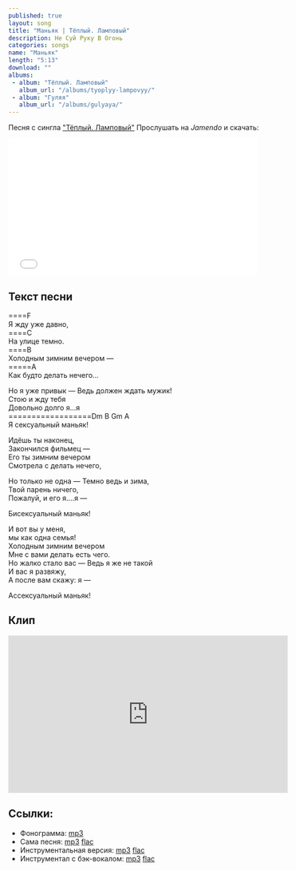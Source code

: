```yaml
---
published: true
layout: song
title: "Маньяк | Тёплый. Ламповый"
description: Не Суй Руку В Огонь
categories: songs
name: "Маньяк"
length: "5:13"
download: ""
albums:
 - album: "Тёплый. Ламповый"
   album_url: "/albums/tyoplyy-lampovyy/"
 - album: "Гуляя"
   album_url: "/albums/gulyaya/"
---
```


Песня с сингла <a target="blank" href="http://gruppa.utkorose.ru/albums/tyoplyy-lampovyy/">"Тёплый. Ламповый"</a>
Прослушать на *Jamendo* и скачать:  

<iframe id="widget" scrolling="no" frameborder="0" width="500" height="274" style="width: 500px; height: 274px;" src="//widgets.jamendo.com/v3/artist/440593?autoplay=0&layout=standard&manualWidth=400&width=400&theme=light&highlight=0&tracklist=true&tracklist_n=3&embedCode="></iframe>

## Текст песни  
====F  
Я жду уже давно,  
====C  
На улице темно.  
====B  
Холодным зимним вечером —  
=====A  
Как будто делать нечего...  

Но я уже привык —
Ведь должен ждать мужик!  
Стою и жду тебя  
Довольно долго я...я  
==================Dm B Gm A  
Я сексуальный маньяк!  
  
Идёшь ты наконец,  
Закончился фильмец —  
Его ты зимним вечером  
Смотрела с делать нечего,  
  
Но только не одна — 
Темно ведь и зима,  
Твой парень ничего,  
Пожалуй, и его я....я —  
  
Бисексуальный маньяк!  
  
И вот вы у меня,  
мы как одна семья!  
Холодным зимним вечером  
Мне с вами делать есть чего.  
Но жалко стало вас —
Ведь я же не такой  
И вас я развяжу,  
А после вам скажу: я —  
  
Ассексуальный маньяк!

## Клип
<iframe width="560" height="315" src="https://www.youtube.com/embed/74Dg4r71iI8" frameborder="0" allowfullscreen></iframe>

## Ссылки:
* Фонограмма: <a titile="скачать с GitHub" href="https://github.com/gruppa-gruppa-nsk/sources/raw/master/f5.0/manyak.mp3">mp3</a>
* Сама песня: <a titile="скачать с Google Drive" href="https://drive.google.com/file/d/0B-fv7DVp2MzyczNhMzk3aHB5cTg/edit?usp=sharing">mp3</a> <a titile="скачать с Google Drive" href="https://drive.google.com/file/d/0B-fv7DVp2Mzyd1l4QlVKY05XZUE/edit?usp=sharing">flac</a>
* Инструментальная версия: <a titile="скачать с Google Drive" href="https://drive.google.com/file/d/0B-fv7DVp2MzyVWlLX2dfLTlGSDg/edit?usp=sharing">mp3</a> <a titile="скачать с Google Drive" href="https://drive.google.com/file/d/0B-fv7DVp2MzyZ1FBQWhYUVRXWFk/edit?usp=sharing">flac</a>
* Инструментал с бэк-вокалом: <a titile="скачать с Google Drive" href="https://drive.google.com/file/d/0B-fv7DVp2MzyRjVwTDdNX0NJQ0E/edit?usp=sharing">mp3</a> <a titile="скачать с Google Drive" href="https://drive.google.com/file/d/0B-fv7DVp2MzyTTFnRXJzUlY5NUk/edit?usp=sharing">flac</a>
